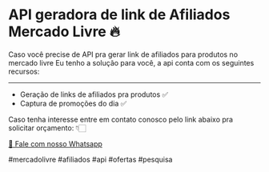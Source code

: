 # API geradora de link de Afiliados Mercado Livre 🔥

Caso você precise de API pra gerar link de afiliados para produtos no mercado livre
Eu tenho a solução para você, a api conta com os seguintes recursos:

****************************************************************************************

- Geração de links de afiliados pra produtos ✅
- Captura de promoções do dia ✅

Caso tenha interesse entre em contato conosco pelo link abaixo pra solicitar orçamento: 👇🏻

[📲 Fale com nosso Whatsapp](https://bit.ly/ml-api-afiliados)

#mercadolivre #afiliados #api #ofertas #pesquisa 
